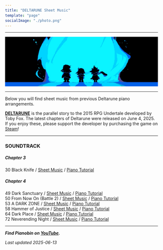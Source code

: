```yaml
---
title: "DELTARUNE Sheet Music"
template: "page"
socialImage: "./photo.png"
---
```


---

![DELTARUNE](/media/images/deltarune_banner.jpg)

---

Below you will find sheet music from previous Deltarune piano arrangements.

**[DELTARUNE](https://store.steampowered.com/app/1671210/DELTARUNE/)** is the parallel story to the 2015 RPG Undertale developed by Toby Fox. The latest chapters of Deltarune were released on June 4, 2025. If you enjoy these, please support the developer by purchasing the game on [Steam](https://store.steampowered.com/app/1671210/DELTARUNE/)!

---

### SOUNDTRACK

##### Chapter 3

30 Black Knife / [Sheet Music](/media/deltarune/Black_Knife_PB.pdf) / [Piano Tutorial](https://youtu.be/MNIuYiyRO_4)

##### Chapter 4

49 Dark Sanctuary / [Sheet Music](/media/deltarune/Dark_Sanctuary_PB.pdf) / [Piano Tutorial](https://youtu.be/JmC4rkiOveA)  
50 From Now On (Battle 2) / [Sheet Music](/media/deltarune/From_Now_On_Battle_2_PB.pdf) / [Piano Tutorial](https://youtu.be/YcT8s1lTPSE)  
53 A DARK ZONE / [Sheet Music](/media/deltarune/A_DARK_ZONE_PB.pdf) / [Piano Tutorial](https://youtu.be/HvHAnByTIP8)  
58 Hammer of Justice / [Sheet Music](/media/deltarune/Hammer_of_Justice_PB.pdf) / [Piano Tutorial](https://youtu.be/lBjSlyIe7PE)  
64 Dark Place / [Sheet Music](/media/deltarune/Dark_Place_PB.pdf) / [Piano Tutorial](https://youtu.be/KdhxDcUgtR0)  
72 Neverending Night / [Sheet Music](/media/deltarune/Neverending_Night_PB.pdf) / [Piano Tutorial](https://youtu.be/2pR0i_LADgA)

---

**_Find Pianobin on [YouTube](https://www.youtube.com/pianobin)._**

_Last updated 2025-06-13_
